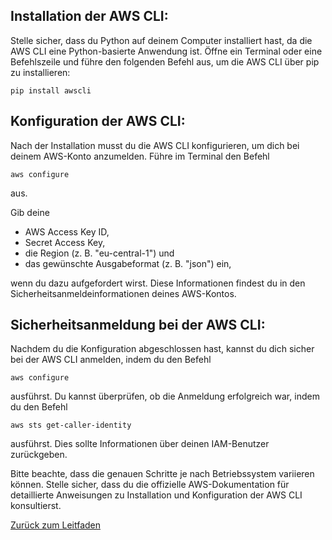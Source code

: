 ## Installation der AWS CLI:
Stelle sicher, dass du Python auf deinem Computer installiert hast, da die AWS CLI eine Python-basierte Anwendung ist.
Öffne ein Terminal oder eine Befehlszeile und führe den folgenden Befehl aus, um die AWS CLI über pip zu installieren:

`pip install awscli`

## Konfiguration der AWS CLI:
Nach der Installation musst du die AWS CLI konfigurieren, um dich bei deinem AWS-Konto anzumelden.
Führe im Terminal den Befehl

`aws configure` 

aus.

Gib deine 
* AWS Access Key ID,
* Secret Access Key,
* die Region (z. B. "eu-central-1") und
* das gewünschte Ausgabeformat (z. B. "json") ein,

wenn du dazu aufgefordert wirst. Diese Informationen findest du in den Sicherheitsanmeldeinformationen deines AWS-Kontos.

## Sicherheitsanmeldung bei der AWS CLI:
Nachdem du die Konfiguration abgeschlossen hast, kannst du dich sicher bei der AWS CLI anmelden, indem du den Befehl

`aws configure` 

ausführst.
Du kannst überprüfen, ob die Anmeldung erfolgreich war, indem du den Befehl

`aws sts get-caller-identity` 

ausführst. Dies sollte Informationen über deinen IAM-Benutzer zurückgeben.

Bitte beachte, dass die genauen Schritte je nach Betriebssystem variieren können. Stelle sicher, dass du die offizielle AWS-Dokumentation für detaillierte Anweisungen zu Installation und Konfiguration der AWS CLI konsultierst.

[Zurück zum Leitfaden](../../README.md)
